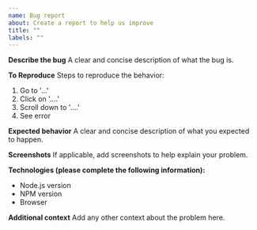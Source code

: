 ```yaml
---
name: Bug report
about: Create a report to help us improve
title: ""
labels: ""
---
```


**Describe the bug**
A clear and concise description of what the bug is.

**To Reproduce**
Steps to reproduce the behavior:

1. Go to '...'
2. Click on '....'
3. Scroll down to '....'
4. See error

**Expected behavior**
A clear and concise description of what you expected to happen.

**Screenshots**
If applicable, add screenshots to help explain your problem.

**Technologies (please complete the following information):**

-   Node.js version
-   NPM version
-   Browser

**Additional context**
Add any other context about the problem here.
